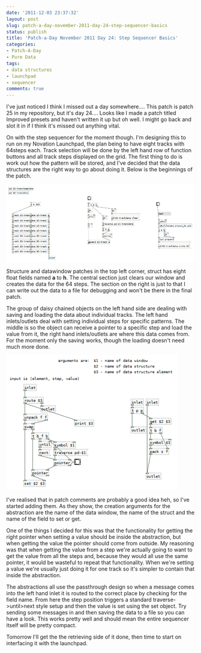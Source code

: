 ```yaml
---
date: '2011-12-03 23:37:32'
layout: post
slug: patch-a-day-november-2011-day-24-step-sequencer-basics
status: publish
title: 'Patch-a-Day November 2011 Day 24: Step Sequencer Basics'
categories:
- Patch-A-Day
- Pure Data
tags:
- data structures
- launchpad
- sequencer
comments: true
---
```


I've just noticed I think I missed out a day somewhere.... This patch is patch 25 in my repository, but it's day 24.... Looks like I made a patch titled Improved presets and haven't written it up but oh well. I might go back and slot it in if I think it's missed out anything vital.

On with the step sequencer for the moment though. I'm designing this to run on my Novation Launchpad, the plan being to have eight tracks with 64steps each. Track selection will be done by the left hand row of function buttons and all track steps displayed on the grid. The first thing to do is work out how the pattern will be stored, and I've decided that the data structures are the right way to go about doing it. Below is the beginnings of the patch.

![Beginning of the data structure sequencer](/a/2011-12-03-patch-a-day-november-2011-day-24-step-sequencer-basics/data-structure-sequencer-beginnings.png)

Structure and datawindow patches in the top left corner, struct has eight float fields named **a** to **h**. The central section just clears our window and creates the data for the 64 steps. The section on the right is just to that I can write out the data to a file for debugging and won't be there in the final patch.

The group of daisy chained objects on the left hand side are dealing with saving and loading the data about individual tracks. The left hand inlets/outlets deal with setting individual steps for specific patterns. The middle is so the object can receive a pointer to a specific step and load the value from it, the right hand inlets/outlets are where this data comes from. For the moment only the saving works, though the loading doesn't need much more done.

![Basic track abstraction](/a/2011-12-03-patch-a-day-november-2011-day-24-step-sequencer-basics/track-abstraction.png)

I've realised that in patch comments are probably a good idea heh, so I've started adding them. As they show, the creation arguments for the abstraction are the name of the data window, the name of the struct and the name of the field to set or get.

One of the things I decided for this was that the functionality for getting the right pointer when setting a value should be inside the abstraction, but when getting the value the pointer should come from outside. My reasoning was that when getting the value from a step we're actually going to want to get the value from all the steps and, because they would all use the same pointer, it would be wasteful to repeat that functionality. When we're setting a value we're usually just doing it for one track so it's simpler to contain that inside the abstraction.

The abstractions all use the passthrough design so when a message comes into the left hand inlet it is routed to the correct place by checking for the field name. From here the step position triggers a standard traverse->until>next style setup and then the value is set using the set object. Try sending some messages in and then saving the data to a file so you can have a look. This works pretty well and should mean the entire sequencer itself will be pretty compact.

Tomorrow I'll get the the retrieving side of it done, then time to start on interfacing it with the launchpad.
